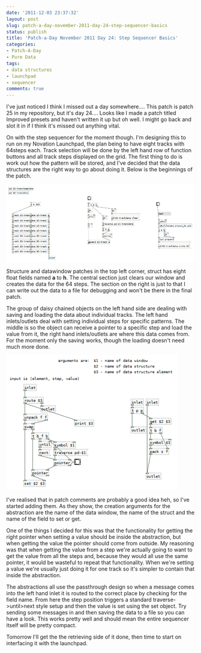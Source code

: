 ```yaml
---
date: '2011-12-03 23:37:32'
layout: post
slug: patch-a-day-november-2011-day-24-step-sequencer-basics
status: publish
title: 'Patch-a-Day November 2011 Day 24: Step Sequencer Basics'
categories:
- Patch-A-Day
- Pure Data
tags:
- data structures
- launchpad
- sequencer
comments: true
---
```


I've just noticed I think I missed out a day somewhere.... This patch is patch 25 in my repository, but it's day 24.... Looks like I made a patch titled Improved presets and haven't written it up but oh well. I might go back and slot it in if I think it's missed out anything vital.

On with the step sequencer for the moment though. I'm designing this to run on my Novation Launchpad, the plan being to have eight tracks with 64steps each. Track selection will be done by the left hand row of function buttons and all track steps displayed on the grid. The first thing to do is work out how the pattern will be stored, and I've decided that the data structures are the right way to go about doing it. Below is the beginnings of the patch.

![Beginning of the data structure sequencer](/a/2011-12-03-patch-a-day-november-2011-day-24-step-sequencer-basics/data-structure-sequencer-beginnings.png)

Structure and datawindow patches in the top left corner, struct has eight float fields named **a** to **h**. The central section just clears our window and creates the data for the 64 steps. The section on the right is just to that I can write out the data to a file for debugging and won't be there in the final patch.

The group of daisy chained objects on the left hand side are dealing with saving and loading the data about individual tracks. The left hand inlets/outlets deal with setting individual steps for specific patterns. The middle is so the object can receive a pointer to a specific step and load the value from it, the right hand inlets/outlets are where this data comes from. For the moment only the saving works, though the loading doesn't need much more done.

![Basic track abstraction](/a/2011-12-03-patch-a-day-november-2011-day-24-step-sequencer-basics/track-abstraction.png)

I've realised that in patch comments are probably a good idea heh, so I've started adding them. As they show, the creation arguments for the abstraction are the name of the data window, the name of the struct and the name of the field to set or get.

One of the things I decided for this was that the functionality for getting the right pointer when setting a value should be inside the abstraction, but when getting the value the pointer should come from outside. My reasoning was that when getting the value from a step we're actually going to want to get the value from all the steps and, because they would all use the same pointer, it would be wasteful to repeat that functionality. When we're setting a value we're usually just doing it for one track so it's simpler to contain that inside the abstraction.

The abstractions all use the passthrough design so when a message comes into the left hand inlet it is routed to the correct place by checking for the field name. From here the step position triggers a standard traverse->until>next style setup and then the value is set using the set object. Try sending some messages in and then saving the data to a file so you can have a look. This works pretty well and should mean the entire sequencer itself will be pretty compact.

Tomorrow I'll get the the retrieving side of it done, then time to start on interfacing it with the launchpad.
